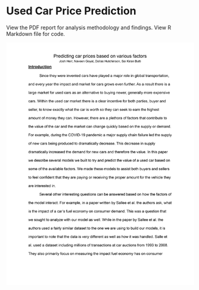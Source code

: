# Used Car Price Prediction
View the PDF report for analysis methodology and findings.
View R Markdown file for code.

![alt text](https://github.com/dallas-hutch/Used-Car-Prices/blob/main/0001.jpg)
